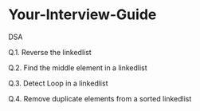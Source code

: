 # Your-Interview-Guide

DSA


Q.1. Reverse the linkedlist

Q.2. Find the middle element in a linkedlist

Q.3. Detect Loop in a linkedlist

Q.4. Remove duplicate elements from a sorted linkedlist







